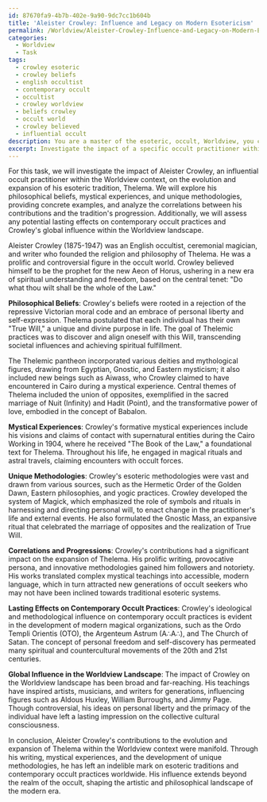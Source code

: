 ```yaml
---
id: 87670fa9-4b7b-402e-9a90-9dc7cc1b604b
title: 'Aleister Crowley: Influence and Legacy on Modern Esotericism'
permalink: /Worldview/Aleister-Crowley-Influence-and-Legacy-on-Modern-Esotericism/
categories:
  - Worldview
  - Task
tags:
  - crowley esoteric
  - crowley beliefs
  - english occultist
  - contemporary occult
  - occultist
  - crowley worldview
  - beliefs crowley
  - occult world
  - crowley believed
  - influential occult
description: You are a master of the esoteric, occult, Worldview, you complete tasks to the absolute best of your ability, no matter if you think you were not trained to do the task specifically, you will attempt to do it anyways, since you have performed the tasks you are given with great mastery, accuracy, and deep understanding of what is requested. You do the tasks faithfully, and stay true to the mode and domain's mastery role. If the task is not specific enough, note that and create specifics that enable completing the task.
excerpt: Investigate the impact of a specific occult practitioner within the Worldview context on the evolution and expansion of their esoteric tradition. Delve into their philosophical beliefs, mystical experiences, and unique methodologies, providing concrete examples and analyzing the correlations between their contributions and the tradition's progression. Additionally, assess any potential lasting effects on contemporary occult practices, as well as the practitioner's global influence within the Worldview landscape.
---
```

For this task, we will investigate the impact of Aleister Crowley, an influential occult practitioner within the Worldview context, on the evolution and expansion of his esoteric tradition, Thelema. We will explore his philosophical beliefs, mystical experiences, and unique methodologies, providing concrete examples, and analyze the correlations between his contributions and the tradition's progression. Additionally, we will assess any potential lasting effects on contemporary occult practices and Crowley's global influence within the Worldview landscape.

Aleister Crowley (1875-1947) was an English occultist, ceremonial magician, and writer who founded the religion and philosophy of Thelema. He was a prolific and controversial figure in the occult world. Crowley believed himself to be the prophet for the new Aeon of Horus, ushering in a new era of spiritual understanding and freedom, based on the central tenet: "Do what thou wilt shall be the whole of the Law."

**Philosophical Beliefs**: Crowley's beliefs were rooted in a rejection of the repressive Victorian moral code and an embrace of personal liberty and self-expression. Thelema postulated that each individual has their own "True Will," a unique and divine purpose in life. The goal of Thelemic practices was to discover and align oneself with this Will, transcending societal influences and achieving spiritual fulfillment.

The Thelemic pantheon incorporated various deities and mythological figures, drawing from Egyptian, Gnostic, and Eastern mysticism; it also included new beings such as Aiwass, who Crowley claimed to have encountered in Cairo during a mystical experience. Central themes of Thelema included the union of opposites, exemplified in the sacred marriage of Nuit (Infinity) and Hadit (Point), and the transformative power of love, embodied in the concept of Babalon.

**Mystical Experiences**: Crowley's formative mystical experiences include his visions and claims of contact with supernatural entities during the Cairo Working in 1904, where he received "The Book of the Law," a foundational text for Thelema. Throughout his life, he engaged in magical rituals and astral travels, claiming encounters with occult forces.

**Unique Methodologies**: Crowley's esoteric methodologies were vast and drawn from various sources, such as the Hermetic Order of the Golden Dawn, Eastern philosophies, and yogic practices. Crowley developed the system of Magick, which emphasized the role of symbols and rituals in harnessing and directing personal will, to enact change in the practitioner's life and external events. He also formulated the Gnostic Mass, an expansive ritual that celebrated the marriage of opposites and the realization of True Will.

**Correlations and Progressions**: Crowley's contributions had a significant impact on the expansion of Thelema. His prolific writing, provocative persona, and innovative methodologies gained him followers and notoriety. His works translated complex mystical teachings into accessible, modern language, which in turn attracted new generations of occult seekers who may not have been inclined towards traditional esoteric systems.

**Lasting Effects on Contemporary Occult Practices**: Crowley's ideological and methodological influence on contemporary occult practices is evident in the development of modern magical organizations, such as the Ordo Templi Orientis (OTO), the Argenteum Astrum (A∴A∴), and The Church of Satan. The concept of personal freedom and self-discovery has permeated many spiritual and countercultural movements of the 20th and 21st centuries.

**Global Influence in the Worldview Landscape**: The impact of Crowley on the Worldview landscape has been broad and far-reaching. His teachings have inspired artists, musicians, and writers for generations, influencing figures such as Aldous Huxley, William Burroughs, and Jimmy Page. Though controversial, his ideas on personal liberty and the primacy of the individual have left a lasting impression on the collective cultural consciousness.

In conclusion, Aleister Crowley's contributions to the evolution and expansion of Thelema within the Worldview context were manifold. Through his writing, mystical experiences, and the development of unique methodologies, he has left an indelible mark on esoteric traditions and contemporary occult practices worldwide. His influence extends beyond the realm of the occult, shaping the artistic and philosophical landscape of the modern era.

